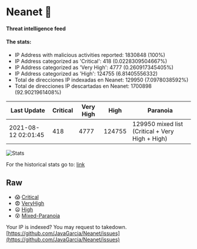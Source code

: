 # Neanet :hocho:
#### Threat intelligence feed
#### The stats:

- IP Address with malicious activities reported: 1830848 (100%)
- IP Address categorized as 'Critical':  418 (0.0228309504667%)
- IP Address categorized as 'Very High':  4777 (0.260917345405%)
- IP Address categorized as 'High':  124755 (6.81405556332)
- Total de direcciones IP indexadas en Neanet:  129950 (7.0978038592%)
- Total de direcciones IP descartadas en Neanet:  1700898 (92.9021961408%)

| Last Update | Critical | Very High | High | Paranoia |
| --- | --- | --- | --- | --- |
| 2021-08-12 02:01:45 | 418 | 4777 | 124755 | 129950 mixed list (Critical + Very High + High)|

![Stats](https://docs.google.com/spreadsheets/d/e/2PACX-1vSnaNMIXVabIpDJjufMlzH7poXnshF3mgd8Is1g9ytUEzVsP5my4Trn8f-xkoLLQ38xpL3HtmUexLo6/pubchart?oid=501124687&format=image)

For the historical stats go to: [link](/stats.csv)
## Raw
- :scream: [Critical](https://raw.githubusercontent.com/JavaGarcia/Neanet/master/blacklists/neanet_critical.txt)
- :fearful: [VeryHigh](https://raw.githubusercontent.com/JavaGarcia/Neanet/master/blacklists/neanet_veryHigh.txtt)
- :frowning: [High](https://raw.githubusercontent.com/JavaGarcia/Neanet/master/blacklists/neanet_high.txt)
- :dizzy_face: [Mixed-Paranoia](https://raw.githubusercontent.com/JavaGarcia/Neanet/master/blacklists/neanet_all.txt)


Your IP is indexed? You may request to takedown. [https://github.com/JavaGarcia/Neanet/issues](https://github.com/JavaGarcia/Neanet/issues)

























































































































































































































































































































































































































































































































































































































































































































































































































































































































































































































































































































































































































































































































































































































































































































































































































































































































































































































































































































































































































































































































































































































































































































































































































































































































































































































































































































































































































































































































































































































































































































































































































































































































































































































































































































































































































































































































































































































































































































































































































































































































































































































































































































































































































































































































































































































































































































































































































































































































































































































































































































































































































































































































































































































































































































































































































































































































































































































































































































































































































































































































































































































































































































































































































































































































































































































































































































































































































































































































































































































































































































































































































































































































































































































































































































































































































































































































































































































































































































































































































































































































































































































































































































